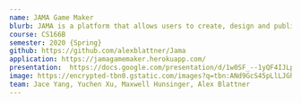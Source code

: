 ```yaml
---
name: JAMA Game Maker
blurb: JAMA is a platform that allows users to create, design and publish their own games. It’s a platform for gamers that are interested in game design. We aimed to build a community of people who are interested in game design, storytelling to design and share their ideas with just a few clicks on the screen.
course: CS166B
semester: 2020 {Spring}
github: https://github.com/alexblattner/Jama
application: https://jamagamemaker.herokuapp.com/
presentation:  https://docs.google.com/presentation/d/1w0SF_--1yQF4IJLpTqN1qpa2UC6oKW15xpblimil0pU/edit?usp=sharing
image: https://encrypted-tbn0.gstatic.com/images?q=tbn:ANd9GcS45pLlLJGhgTK6OxkwP1l4Ah3odOFiI-DuUUfV-Px1ZLyXl69XmQ&s
team: Jace Yang, Yuchen Xu, Maxwell Hunsinger, Alex Blattner
---
```

